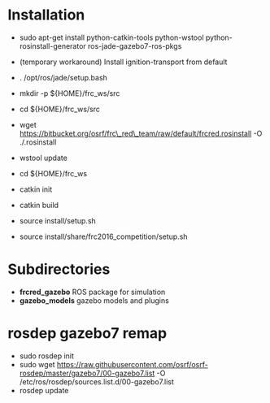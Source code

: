 Installation
============
 * sudo apt-get install python-catkin-tools python-wstool python-rosinstall-generator ros-jade-gazebo7-ros-pkgs
 * (temporary workaround) Install ignition-transport from default
 * . /opt/ros/jade/setup.bash
 * mkdir -p ${HOME}/frc\_ws/src
 * cd ${HOME}/frc\_ws/src
 * wget https://bitbucket.org/osrf/frc\_red\_team/raw/default/frcred.rosinstall -O ./.rosinstall
 * wstool update
 * cd ${HOME}/frc\_ws

 * catkin init
 * catkin build
 * source install/setup.sh
 * source install/share/frc2016\_competition/setup.sh

Subdirectories
==============

 * **frcred\_gazebo** ROS package for simulation
 * **gazebo\_models** gazebo models and plugins

rosdep gazebo7 remap
====================

 * sudo rosdep init
 * sudo wget https://raw.githubusercontent.com/osrf/osrf-rosdep/master/gazebo7/00-gazebo7.list -O /etc/ros/rosdep/sources.list.d/00-gazebo7.list
 * rosdep update
